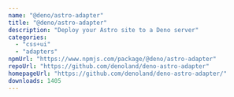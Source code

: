 ```yaml
---
name: "@deno/astro-adapter"
title: "@deno/astro-adapter"
description: "Deploy your Astro site to a Deno server"
categories:
  - "css+ui"
  - "adapters"
npmUrl: "https://www.npmjs.com/package/@deno/astro-adapter"
repoUrl: "https://github.com/denoland/deno-astro-adapter"
homepageUrl: "https://github.com/denoland/deno-astro-adapter/"
downloads: 1405
---
```

